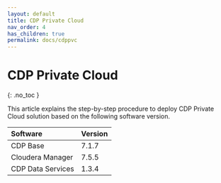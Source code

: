 ```yaml
---
layout: default
title: CDP Private Cloud
nav_order: 4
has_children: true
permalink: docs/cdppvc
---
```


# CDP Private Cloud
{: .no_toc }

This article explains the step-by-step procedure to deploy CDP Private Cloud solution based on the following software version.

| Software       | Version         |
|:-------------|:------------------|
| CDP Base           | 7.1.7 | 
| Cloudera Manager | 7.5.5   | 
| CDP Data Services | 1.3.4      | 

